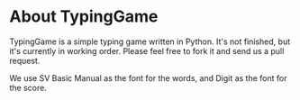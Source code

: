 # About TypingGame
TypingGame is a simple typing game written in Python.  It's not finished, but it's currently in working order.  Please feel free to fork it and send us a pull request.

We use SV Basic Manual as the font for the words, and Digit as the font for the score.